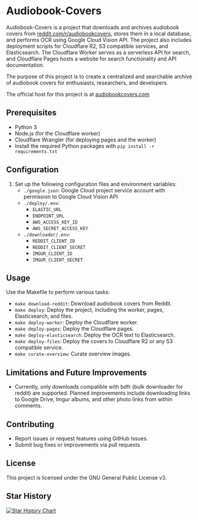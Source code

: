 # Audiobook-Covers

Audiobook-Covers is a project that downloads and archives audiobook covers from [reddit.com/r/audiobookcovers](https://www.reddit.com/r/audiobookcovers/), stores them in a local database, and performs OCR using Google Cloud Vision API. The project also includes deployment scripts for Cloudflare R2, S3 compatible services, and Elasticsearch. The Cloudflare Worker serves as a serverless API for search, and Cloudflare Pages hosts a website for search functionality and API documentation.

The purpose of this project is to create a centralized and searchable archive of audiobook covers for enthusiasts, researchers, and developers.

The official host for this project is at [audiobookcovers.com](https://audiobookcovers.com)

## Prerequisites

* Python 3
* Node.js (for the Cloudflare worker)
* Cloudflare Wrangler (for deploying pages and the worker)
* Install the required Python packages with `pip install -r requirements.txt`

## Configuration

1. Set up the following configuration files and environment variables:
   * `./google.json`: Google Cloud project service account with permission to Google Cloud Vision API.
   * `./deploy/.env`:
     * `ELASTIC_URL`
     * `ENDPOINT_URL`
     * `AWS_ACCESS_KEY_ID`
     * `AWS_SECRET_ACCESS_KEY`
   * `./downloader/.env`:
     * `REDDIT_CLIENT_ID`
     * `REDDIT_CLIENT_SECRET`
     * `IMGUR_CLIENT_ID`
     * `IMGUR_CLIENT_SECRET`

## Usage

Use the Makefile to perform various tasks:

* `make download-reddit`: Download audiobook covers from Reddit.
* `make deploy`: Deploy the project, including the worker, pages, Elasticsearch, and files.
* `make deploy-worker`: Deploy the Cloudflare worker.
* `make deploy-pages`: Deploy the Cloudflare pages.
* `make deploy-elasticsearch`: Deploy the OCR text to Elasticsearch.
* `make deploy-files`: Deploy the covers to Cloudflare R2 or any S3 compatible service.
* `make curate-overview`: Curate overview images.

## Limitations and Future Improvements

* Currently, only downloads compatible with bdfr (bulk downloader for reddit) are supported. Planned improvements include downloading links to Google Drive, Imgur albums, and other photo links from within comments.

## Contributing

* Report issues or request features using GitHub Issues.
* Submit bug fixes or improvements via pull requests.

## License

This project is licensed under the GNU General Public License v3.

## Star History

[![Star History Chart](https://api.star-history.com/svg?repos=Weldawadyathink/Audiobook-Covers&type=Date)](https://star-history.com/#Weldawadyathink/Audiobook-Covers&Date)


